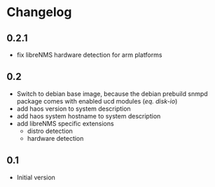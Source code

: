 # Changelog

## 0.2.1
- fix libreNMS hardware detection for arm platforms

## 0.2

- Switch to debian base image, because the debian prebuild snmpd package comes with enabled ucd modules (_eq. disk-io_)
- add haos version to system description
- add haos system hostname to system description
- add libreNMS specific extensions
  - distro detection
  - hardware detection

## 0.1

- Initial version
